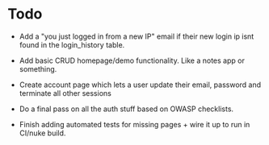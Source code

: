 # Todo
- Add a "you just logged in from a new IP" email if their new login ip isnt found in the login_history table.
- Add basic CRUD homepage/demo functionality. Like a notes app or something.

- Create account page which lets a user update their email, password and terminate all other sessions
- Do a final pass on all the auth stuff based on OWASP checklists.

- Finish adding automated tests for missing pages + wire it up to run in CI/nuke build.
